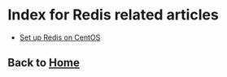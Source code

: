 # Index for Redis related articles

- [Set up Redis on CentOS](./0001_Set_up_Redis_CentOS.md)

## Back to [Home](../README.md)

